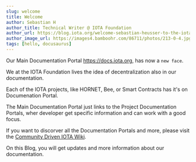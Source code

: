 ```yaml
---
slug: welcome
title: Welcome
author: Sebastian H
author_title: Technical Writer @ IOTA Foundation
author_url: https://blog.iota.org/welcome-sebastian-heusser-to-the-iota-foundation/
author_image_url: https://images4.bamboohr.com/86711/photos/213-0-4.jpg?Policy=eyJTdGF0ZW1lbnQiOlt7IlJlc291cmNlIjoiaHR0cHM6Ly9pbWFnZXM0LmJhbWJvb2hyLmNvbS84NjcxMS8qIiwiQ29uZGl0aW9uIjp7IkRhdGVHcmVhdGVyVGhhbiI6eyJBV1M6RXBvY2hUaW1lIjoxNjIzMjMzMzg3fSwiRGF0ZUxlc3NUaGFuIjp7IkFXUzpFcG9jaFRpbWUiOjE2MjU4MjUzOTd9fX1dfQ__&Signature=Fjcz6nN9qijlJ~3ay9RF~oZsmGDXdnP66xkchnEAvM~KowqnUYSxdITfrPaZ6Aast0jrEApM-Xh7ujUpEdkLVCpOQdDQy~-BYZKci5RNAYxTUq1~5gd3avFLL8idlbADmaF2v3hV3nGzLuSffafYM4e9cXtWn9EPNjyRR0qPGTAEG9U3eofDKw~neHSioJwsg4vquKhscsKLaY6Qq02wi0FCWFFmoo9H59w-ORVfgTqQObT5OxyYpyf4mDsKttmLxFm2iI5E1aiLkdSEAhpNaQ4CktgL72~1V8tiWpXXxt6UsXhm2yAGZTgpjLKfg0bEJP5lw7QCYKR0AYPb6kMW6A__&Key-Pair-Id=APKAIZ7QQNDH4DJY7K4Q
tags: [hello, docusaurus]
---
```


Our Main Documentation Portal https://docs.iota.org, has now a `new face`.

We at the IOTA Foundation lives the idea of decentralization also in our documentation.

Each of the IOTA projects, like HORNET, Bee, or Smart Contracts has it's on Documenation Portal.

The Main Documentation Portal just links to the Project Documentation Portals, wher developer get specific information and can work with a good focus.

If you want to discorver all the Documentation Portals and more, please visit the [Community Driven IOTA Wiki](https://github.com/iota-community/iota-wiki).

On this Blog, you will get updates and more information about our documentation.